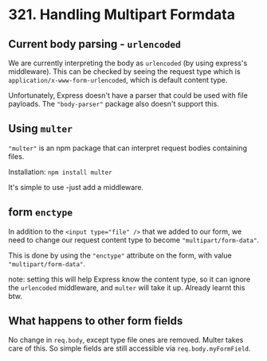 # 321. Handling Multipart Formdata

## Current body parsing - `urlencoded`
We are currently interpreting the body as `urlencoded` (by using express's middleware). This can be checked by seeing the request type which is `application/x-www-form-urlencoded`, which is default content type.

Unfortunately, Express doesn't have a parser that could be used with file payloads. The `"body-parser"` package also doesn't support this.


## Using `multer`
`"multer"` is an npm package that can interpret request bodies containing files.

Installation: `npm install multer`

It's simple to use -just add a middleware.


## form `enctype`
In addition to the `<input type="file" />` that we added to our form, we need to change our request  content type to become `"multipart/form-data"`.

This is done by using the `"enctype"` attribute on the form, with value `"multipart/form-data"`.


note: setting this will help Express know the content type, so it can ignore the `urlencoded` middleware, and `multer` will take it up. Already learnt this btw.


## What happens to other form fields
No change in `req.body`, except type file ones are removed. Multer takes care of this.
So simple fields are still accessible via `req.body.myFormField`.